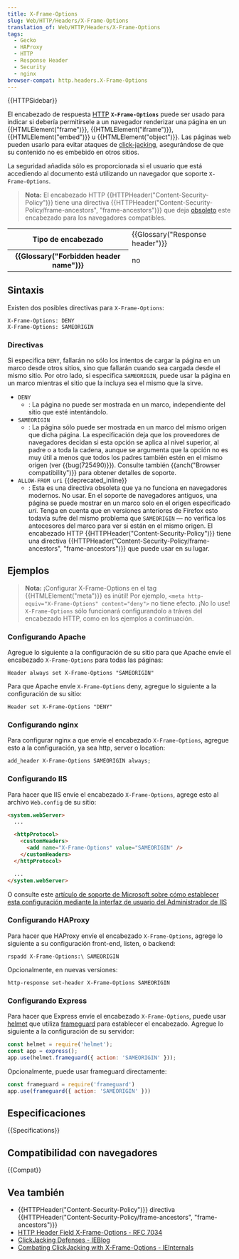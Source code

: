 ```yaml
---
title: X-Frame-Options
slug: Web/HTTP/Headers/X-Frame-Options
translation_of: Web/HTTP/Headers/X-Frame-Options
tags:
  - Gecko
  - HAProxy
  - HTTP
  - Response Header
  - Security
  - nginx
browser-compat: http.headers.X-Frame-Options
---
```

{{HTTPSidebar}}

El encabezado de respuesta [HTTP](/es/docs/Web/HTTP) **`X-Frame-Options`** puede ser usado para indicar si debería permitírsele a un navegador renderizar una página en un {{HTMLElement("frame")}}, {{HTMLElement("iframe")}}, {{HTMLElement("embed")}} u {{HTMLElement("object")}}. Las páginas web pueden usarlo para evitar ataques de [click-jacking](/en-US/docs/Web/Security/Types_of_attacks#click-jacking), asegurándose de que su contenido no es embebido en otros sitios.

La seguridad añadida sólo es proporcionada si el usuario que está accediendo al documento está utilizando un navegador que soporte `X-Frame-Options`.


> **Nota:** El encabezado HTTP {{HTTPHeader("Content-Security-Policy")}} tiene una directiva {{HTTPHeader("Content-Security-Policy/frame-ancestors", "frame-ancestors")}} que deja [obsoleto](https://www.w3.org/TR/CSP2/#frame-ancestors-and-frame-options) este encabezado para los navegadores compatibles. 

<table class="properties">
  <tbody>
    <tr>
      <th scope="row">Tipo de encabezado</th>
      <td>{{Glossary("Response header")}}</td>
    </tr>
    <tr>
      <th scope="row">{{Glossary("Forbidden header name")}}</th>
      <td>no</td>
    </tr>
  </tbody>
</table>

## Sintaxis

Existen dos posibles directivas para `X-Frame-Options`:

```
X-Frame-Options: DENY
X-Frame-Options: SAMEORIGIN
```

### Directivas

Si especifica `DENY`, fallarán no sólo los intentos de cargar la página en un marco desde otros sitios, sino que fallarán cuando sea cargada desde el mismo sitio. Por otro lado, si especifica `SAMEORIGIN`, puede usar la página en un marco mientras el sitio que la incluya sea el mismo que la sirve.

- `DENY`
  - : La página no puede ser mostrada en un marco, independiente del sitio que esté intentándolo.
- `SAMEORIGIN`
  - : La página sólo puede ser mostrada en un marco del mismo origen que dicha página.   La especificación deja que los proveedores de navegadores decidan si esta opción se aplica al nivel superior, al padre o a toda la cadena, aunque se argumenta que la opción no es muy útil a menos que todos los padres también estén en el mismo origen (ver {{bug(725490)}}). Consulte también {{anch("Browser compatibility")}} para obtener detalles de soporte. 
- `ALLOW-FROM uri` {{deprecated_inline}}
  - : Esta es una directiva obsoleta que ya no funciona en navegadores modernos. No usar. En el soporte de navegadores antiguos, una página se puede mostrar en un marco solo en el origen especificado _uri_. Tenga en cuenta que en versiones anteriores de  Firefox esto todavía sufre del mismo problema que `SAMEORIGIN` — no verifica los antecesores del marco para ver si están en el mismo origen. El encabezado HTTP {{HTTPHeader("Content-Security-Policy")}} tiene una directiva  {{HTTPHeader("Content-Security-Policy/frame-ancestors", "frame-ancestors")}} que puede usar en su lugar.

## Ejemplos

> **Nota:** ¡Configurar X-Frame-Options en el tag {{HTMLElement("meta")}} es inútil!  Por ejemplo, `<meta http-equiv="X-Frame-Options" content="deny">` no tiene efecto. ¡No lo use! `X-Frame-Options` sólo funcionará configurandolo a tráves del encabezado HTTP, como en los ejemplos a continuación.

### Configurando Apache

Agregue lo siguiente a la configuración de su sitio para que Apache envíe el encabezado `X-Frame-Options` para todas las páginas:

```
Header always set X-Frame-Options "SAMEORIGIN"
```

Para que Apache envíe `X-Frame-Options` deny, agregue lo siguiente a la configuración de su sitio:

```
Header set X-Frame-Options "DENY"
```

### Configurando nginx

Para configurar nginx a que envíe el encabezado `X-Frame-Options`, agregue esto a la configuración, ya sea http, server o location:

```
add_header X-Frame-Options SAMEORIGIN always;
```

### Configurando IIS

Para hacer que IIS envíe el encabezado `X-Frame-Options`, agrege esto al archivo `Web.config` de su sitio:

```html
<system.webServer>
  ...

  <httpProtocol>
    <customHeaders>
      <add name="X-Frame-Options" value="SAMEORIGIN" />
    </customHeaders>
  </httpProtocol>

  ...
</system.webServer>
```

O consulte este [artículo de soporte de Microsoft sobre cómo establecer esta configuración mediante la interfaz de usuario del Administrador de IIS](https://support.office.com/en-us/article/Mitigating-framesniffing-with-the-X-Frame-Options-header-1911411b-b51e-49fd-9441-e8301dcdcd79)

### Configurando HAProxy

Para hacer que HAProxy envíe el encabezado `X-Frame-Options`, agrege lo siguiente a su configuración front-end, listen, o backend:

```
rspadd X-Frame-Options:\ SAMEORIGIN
```

Opcionalmente, en nuevas versiones:

```
http-response set-header X-Frame-Options SAMEORIGIN
```

### Configurando Express

Para hacer que Express envíe el encabezado `X-Frame-Options`, puede usar [helmet](https://helmetjs.github.io/) que utiliza [frameguard](https://helmetjs.github.io/docs/frameguard/) para establecer el encabezado. Agregue lo siguiente a la configuración de su servidor:

```js
const helmet = require('helmet');
const app = express();
app.use(helmet.frameguard({ action: 'SAMEORIGIN' }));
```

Opcionalmente, puede usar frameguard directamente:

```js
const frameguard = require('frameguard')
app.use(frameguard({ action: 'SAMEORIGIN' }))
```

## Especificaciones

{{Specifications}}

## Compatibilidad con navegadores

{{Compat}}

## Vea también

- {{HTTPHeader("Content-Security-Policy")}} directiva {{HTTPHeader("Content-Security-Policy/frame-ancestors", "frame-ancestors")}}
- [HTTP Header Field X-Frame-Options - RFC 7034](https://datatracker.ietf.org/doc/html/rfc7034)
- [ClickJacking Defenses - IEBlog](https://docs.microsoft.com/en-us/archive/blogs/ie/ie8-security-part-vii-clickjacking-defenses)
- [Combating ClickJacking with X-Frame-Options - IEInternals](https://docs.microsoft.com/en-us/archive/blogs/ieinternals/combating-clickjacking-with-x-frame-options)

